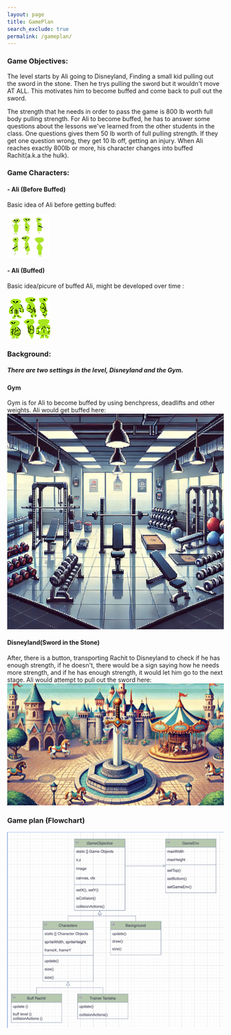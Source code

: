 ```yaml
---
layout: page 
title: GamePlan
search_exclude: true
permalink: /gameplan/
---
```

### Game Objectives:
The level starts by Ali going to Disneyland, Finding a small kid pulling out the sword in the stone. Then he trys pulling the sword but it wouldn't move AT ALL. This motivates him to become buffed and come back to pull out the sword. 

The strength that he needs in order to pass the game is 800 lb worth full body pulling strength.
For Ali to become buffed, he has to answer some questions about the lessons we've learned from the other students in the class. 
One questions gives them 50 lb worth of full pulling strength. If they get one question wrong, they get 10 lb off, getting an injury. 
When Ali reaches exactly 800lb or more, his character changes into buffed Rachit(a.k.a the hulk).

### Game Characters: 
#### - Ali (Before Buffed)
Basic idea of Ali before getting buffed:

![alt text](images/gamify/pixil-frame-0__2_-removebg-preview.png)

#### - Ali (Buffed)
Basic idea/picure of  buffed Ali, might be developed over time :

![alt text](<images/gamify/pixil-frame-0 (3).png>)


### Background:
##### There are two settings in the level, Disneyland and the Gym.
#### Gym 
Gym is for Ali to become buffed by using benchpress, deadlifts and other weights. 
Ali would get buffed here: 
![alt text](images/gamify/IMG_7848.png)

#### Disneyland(Sword in the Stone)
After, there is a button, transporting Rachit to Disneyland to check if he has enough strength, if he doesn't, there would be a sign saying how he needs more strength, and if he has enough strength, it would let him go to the next stage.
Ali would attempt to pull out the sword here:
![alt text](images/gamify/IMG_7640.png)

### Game plan (Flowchart)
![alt text](images/gamify/IMG_7590.png)